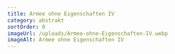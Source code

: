 ```yaml
---
title: Armee ohne Eigenschaften IV
category: abstrakt
sortOrder: 0
imageUrl: /uploads/Armee-ohne-Eigenschaften-IV.webp
imageAlt: Armee ohne Eigenschaften IV
---
```

